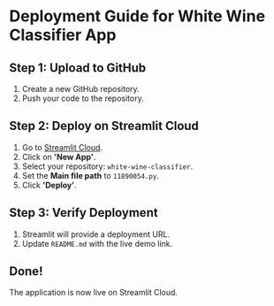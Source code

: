 # Deployment Guide for White Wine Classifier App

##  Step 1: Upload to GitHub

1. Create a new GitHub repository.
2. Push your code to the repository.

##  Step 2: Deploy on Streamlit Cloud

1. Go to [Streamlit Cloud](https://share.streamlit.io/).
2. Click on **'New App'**.
3. Select your repository: `white-wine-classifier`.
4. Set the **Main file path** to `11890054.py`.
5. Click **'Deploy'**.

##  Step 3: Verify Deployment

1. Streamlit will provide a deployment URL.
2. Update `README.md` with the live demo link.

##  Done!

The application is now live on Streamlit Cloud.
